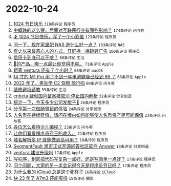 # 2022-10-24

1. [1024 节日快乐](https://www.v2ex.com/t/889235) `319条评论` `程序员`
1. [中概跌的这么狠，后面对互联网行业有哪些影响？](https://www.v2ex.com/t/889320) `174条评论` `问与答`
1. [🏂 1024 节日快乐，写了一个小彩蛋](https://www.v2ex.com/t/889241) `123条评论` `程序员`
1. [问一下，现在家里配 NAS 选什么好一点？](https://www.v2ex.com/t/889287) `103条评论` `NAS`
1. [有史以来最恶心人的方式，开屏摇一摇跳转广告](https://www.v2ex.com/t/889339) `100条评论` `程序员`
1. [信用卡到底可以干啥？](https://www.v2ex.com/t/889399) `80条评论` `生活`
1. [的产品，哪一点最让你觉得不爽。](https://www.v2ex.com/t/889435) `71条评论` `Apple`
1. [距离 ventura 还有 7 个小时？](https://www.v2ex.com/t/889234) `68条评论` `macOS`
1. [14 寸的 M1 Pro 用了不到一年电池健康已经到 89 了](https://www.v2ex.com/t/889342) `68条评论` `Apple`
1. [2022 年了，男生学 C2 驾照 能行吗](https://www.v2ex.com/t/889405) `60条评论` `问与答`
1. [装修避坑请教](https://www.v2ex.com/t/889270) `55条评论` `生活`
1. [cnbeta 疑似国内备案被取消 停止国内解析](https://www.v2ex.com/t/889487) `32条评论` `分享创造`
1. [统计一下，今天多少公司发橙子🤣](https://www.v2ex.com/t/889376) `26条评论` `程序员`
1. [分享第一次做肠胃镜的体验](https://www.v2ex.com/t/889452) `24条评论` `分享发现`
1. [人名币在持续贬值，请问在墙内如何能够使人名币资产尽可能保值](https://www.v2ex.com/t/889479) `23条评论` `问与答`
1. [各位怎么看待少儿编程？](https://www.v2ex.com/t/889429) `23条评论` `问与答`
1. [让你们看看程序员卷王的收入。](https://www.v2ex.com/t/889386) `21条评论` `程序员`
1. [域名解析多 IP 就能做到高可用？](https://www.v2ex.com/t/889418) `18条评论` `程序员`
1. [SegmentFault 思否正式开源问答社区软件 Answer](https://www.v2ex.com/t/889331) `18条评论` `分享创造`
1. [ventura 建议升级吗](https://www.v2ex.com/t/889549) `17条评论` `Apple`
1. [写程序，到底把代码写复杂一点好，还是写简单一点好？](https://www.v2ex.com/t/889335) `17条评论` `程序员`
1. [问个问题，大家的另一半会记得今天是程序员节日吗？](https://www.v2ex.com/t/889249) `17条评论` `程序员`
1. [为什么我的 iCloud 总是这个死样子](https://www.v2ex.com/t/889328) `16条评论` `iCloud`
1. [快 23 年了 A7m3 还能买吗](https://www.v2ex.com/t/889406) `15条评论` `摄影`

